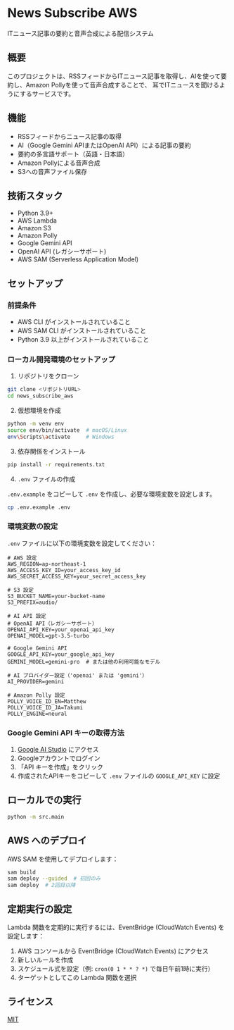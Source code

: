# News Subscribe AWS

ITニュース記事の要約と音声合成による配信システム

## 概要

このプロジェクトは、RSSフィードからITニュース記事を取得し、AIを使って要約し、Amazon Pollyを使って音声合成することで、
耳でITニュースを聞けるようにするサービスです。

## 機能

- RSSフィードからニュース記事の取得
- AI（Google Gemini APIまたはOpenAI API）による記事の要約
- 要約の多言語サポート（英語・日本語）
- Amazon Pollyによる音声合成
- S3への音声ファイル保存

## 技術スタック

- Python 3.9+
- AWS Lambda
- Amazon S3
- Amazon Polly
- Google Gemini API
- OpenAI API (レガシーサポート)
- AWS SAM (Serverless Application Model)

## セットアップ

### 前提条件

- AWS CLI がインストールされていること
- AWS SAM CLI がインストールされていること
- Python 3.9 以上がインストールされていること

### ローカル開発環境のセットアップ

1. リポジトリをクローン

```bash
git clone <リポジトリURL>
cd news_subscribe_aws
```

2. 仮想環境を作成

```bash
python -m venv env
source env/bin/activate  # macOS/Linux
env\Scripts\activate     # Windows
```

3. 依存関係をインストール

```bash
pip install -r requirements.txt
```

4. `.env` ファイルの作成

`.env.example` をコピーして `.env` を作成し、必要な環境変数を設定します。

```bash
cp .env.example .env
```

### 環境変数の設定

`.env` ファイルに以下の環境変数を設定してください：

```
# AWS 設定
AWS_REGION=ap-northeast-1
AWS_ACCESS_KEY_ID=your_access_key_id
AWS_SECRET_ACCESS_KEY=your_secret_access_key

# S3 設定
S3_BUCKET_NAME=your-bucket-name
S3_PREFIX=audio/

# AI API 設定
# OpenAI API（レガシーサポート）
OPENAI_API_KEY=your_openai_api_key
OPENAI_MODEL=gpt-3.5-turbo

# Google Gemini API
GOOGLE_API_KEY=your_google_api_key
GEMINI_MODEL=gemini-pro  # または他の利用可能なモデル

# AI プロバイダー設定（'openai' または 'gemini'）
AI_PROVIDER=gemini

# Amazon Polly 設定
POLLY_VOICE_ID_EN=Matthew
POLLY_VOICE_ID_JA=Takumi
POLLY_ENGINE=neural
```

### Google Gemini API キーの取得方法

1. [Google AI Studio](https://makersuite.google.com/app/apikey) にアクセス
2. Googleアカウントでログイン
3. 「API キーを作成」をクリック
4. 作成されたAPIキーをコピーして `.env` ファイルの `GOOGLE_API_KEY` に設定

## ローカルでの実行

```bash
python -m src.main
```

## AWS へのデプロイ

AWS SAM を使用してデプロイします：

```bash
sam build
sam deploy --guided  # 初回のみ
sam deploy  # 2回目以降
```

## 定期実行の設定

Lambda 関数を定期的に実行するには、EventBridge (CloudWatch Events) を設定します：

1. AWS コンソールから EventBridge (CloudWatch Events) にアクセス
2. 新しいルールを作成
3. スケジュール式を設定（例: `cron(0 1 * * ? *)` で毎日午前1時に実行）
4. ターゲットとしてこの Lambda 関数を選択

## ライセンス

[MIT](LICENSE)
